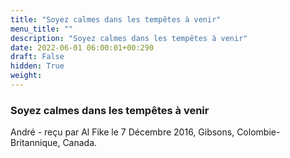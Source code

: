```yaml
---
title: "Soyez calmes dans les tempêtes à venir"
menu_title: ""
description: "Soyez calmes dans les tempêtes à venir"
date: 2022-06-01 06:00:01+00:290
draft: False
hidden: True
weight:
---
```

### Soyez calmes dans les tempêtes à venir

André - reçu par Al Fike le 7 Décembre 2016, Gibsons, Colombie-Britannique, Canada.



